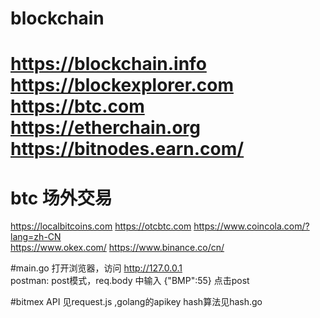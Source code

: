 # blockchain
# https://blockchain.info   https://blockexplorer.com https://btc.com   https://etherchain.org  https://bitnodes.earn.com/

# btc 场外交易   
https://localbitcoins.com   https://otcbtc.com  https://www.coincola.com/?lang=zh-CN     
https://www.okex.com/   https://www.binance.co/cn/   

#main.go
打开浏览器，访问 http://127.0.0.1  
postman: post模式，req.body 中输入 {"BMP":55} 点击post  

#bitmex API 见request.js ,golang的apikey hash算法见hash.go  

